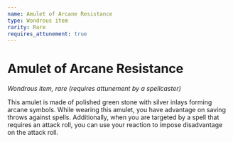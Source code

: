 ```yaml
---
name: Amulet of Arcane Resistance
type: Wondrous item
rarity: Rare
requires_attunement: true
---
```


# Amulet of Arcane Resistance

*Wondrous item, rare (requires attunement by a spellcaster)*

This amulet is made of polished green stone with silver inlays forming arcane symbols. While wearing this amulet, you have advantage on saving throws against spells. Additionally, when you are targeted by a spell that requires an attack roll, you can use your reaction to impose disadvantage on the attack roll.

